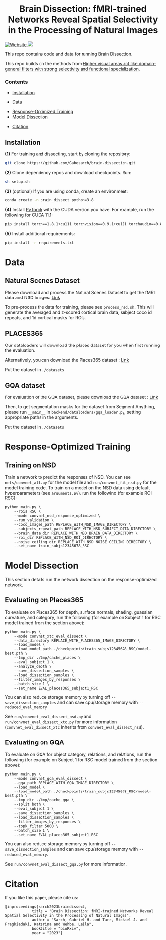 <h1 align="center">
    Brain Dissection: fMRI-trained Networks Reveal Spatial Selectivity in the Processing of Natural Images
</h1>

<p align="left">
    <a href="https://brain-dissection.github.io/" target="_blank">
        <img alt="Website" src="https://img.shields.io/badge/website-BrainDissection-orange">
    </a>
    <a href="" target="_blank">
        <img src="https://img.shields.io/badge/bioRxiv-542635-<COLOR>">
    </a>
</p>

This repo contains code and data for running Brain Dissection. 

This repo builds on the methods from [Higher visual areas act like domain-general filters with strong selectivity and functional specialization](https://www.biorxiv.org/content/10.1101/2022.03.16.484578v2).

### Contents
<!--
# To create the table of contents, move the [TOC] line outside of this comment
# and then run the below Python block.
[TOC]
import markdown
with open("README.md", "r") as f:
    a = markdown.markdown(f.read(), extensions=["toc"])
    print(a[:a.index("</div>") + 6])
-->
<div class="toc">
<ul>
<li><a href="#installation"> Installation </a></li><ul>
</ul>
<li><a href="#Data"> Data</a></li><ul>
</ul>
<li><a href="#Response-Optimized-Training"> Response-Optimized Training</a><ul>
</ul>
<li><a href="#Model-Dissection"> Model Dissection</a></li><ul>
</ul>
<li><a href="#citation"> Citation </a></li><ul>
</ul>
</ul>
</div>

## Installation 
<!-- **Note:** We have tested this on a remote cluster with CUDA versions 10.2 and 11.1. The dependencies are for running the full TIDEE system. A reduced environment can be used if only running the tidy task and not the TIDEE networks.  -->

**(1)** For training and dissecting, start by cloning the repository:
```bash
git clone https://github.com/Gabesarch/brain-dissection.git
```

**(2)** Clone dependency repos and download checkpoints. Run:
```bash
sh setup.sh
```

**(3)** (optional) If you are using conda, create an environment: 
```bash
conda create -n brain_dissect python=3.8
```

**(4)** Install [PyTorch](https://pytorch.org/get-started/locally/) with the CUDA version you have. For example, run the following for CUDA 11.1: 
```bash
pip install torch==1.8.1+cu111 torchvision==0.9.1+cu111 torchaudio==0.8.1 -f https://download.pytorch.org/whl/torch_stable.html
```

**(5)** Install additional requirements: 
```bash
pip install -r requirements.txt
```

# Data

## Natural Scenes Dataset
Please download and process the Natural Scenes Dataset to get the fMRI data and NSD images: [Link](https://naturalscenesdataset.org/)

To pre-process the data for training, please see `process_nsd.sh`. This will generate the averaged and z-scored cortical brain data, subject coco id repeats, and 1d cortical masks for ROIs.

## PLACES365
Our dataloaders will download the places dataset for you when first running the evaluation.

Alternatively, you can download the Places365 dataset : [Link](http://places2.csail.mit.edu/)

Put the dataset in `./datasets`

## GQA dataset
For evaluation of the GQA dataset, please download the GQA dataset : [Link](https://cs.stanford.edu/people/dorarad/gqa/download.html)

Then, to get segmentation masks for the dataset from Segment Anything, please run `__main__` in `backend/dataloaders/gqa_loader.py`, setting appropriate paths in the arguments. 

Put the dataset in `./datasets`

# Response-Optimized Training

## Training on NSD
Train a network to predict the responses of NSD. You can see `nets/convnet_alt.py` for the model file and `run/convnet_fit_nsd.py` for the model training code. To train on a model on the NSD data using default hyperparameters (see `arguments.py`), run the following (for example ROI RSC):
```
python main.py \
    --rois RSC \
    --mode convnet_nsd_response_optimized \
    --run_validation \
    --coco_images_path REPLACE_WITH_NSD_IMAGE_DIRECTORY \
    --subjects_repeat_path REPLACE_WITH_NSD_SUBJECT_DATA_DIRECTORY \
    --brain_data_dir REPLACE_WITH_NSD_BRAIN_DATA_DIRECTORY \
    --roi_dir REPLACE_WITH_NSD_ROI_DIRECTORY \
    --noise_ceiling_dir REPLACE_WITH_NSD_NOISE_CEILING_DIRECTORY \
    --set_name train_subjs12345678_RSC
```

# Model Dissection
This section details run the network dissection on the response-optimized network.

## Evaluating on Places365
To evaluate on Places365 for depth, surface normals, shading, guassian curvature, and category, run the following (for example on Subject 1 for RSC model trained from the section above):
```
python main.py \
    --mode convnet_xtc_eval_dissect \
    --data_directory REPLACE_WITH_PLACES365_IMAGE_DIRECTORY \
    --load_model \
    --load_model_path ./checkpoints/train_subjs12345678_RSC/model-best.pth \
    --tmp_dir ./tmp/cache_places \
    --eval_subject 1 \
    --analyze_depth \
    --save_dissection_samples \
    --load_dissection_samples \
    --filter_images_by_responses \
    --batch_size 1 \
    --set_name EVAL_places365_subject1_RSC
```

You can also reduce storage memory by turning off `--save_dissection_samples` and can save cpu/storage memory with `--reduced_eval_memory`

See `run/convnet_eval_dissect_nsd.py` and `run/convnet_eval_dissect_xtc.py` for more information (`convnet_eval_dissect_xtc` inherits from `convnet_eval_dissect_nsd`).

## Evaluating on GQA

To evaluate on GQA for object category, relations, and relations, run the following (for example on Subject 1 for RSC model trained from the section above):
```
python main.py \
    --mode convnet_gqa_eval_dissect \
    --gqa_path REPLACE_WITH_GQA_IMAGE_DIRECTORY \
    --load_model \
    --load_model_path ./checkpoints/train_subjs12345678_RSC/model-best.pth \
    --tmp_dir ./tmp/cache_gqa \
    --split both \
    --eval_subject 1 \
    --save_dissection_samples \
    --load_dissection_samples \
    --filter_images_by_responses \
    --topk_filter 5000 \
    --batch_size 1 \
    --set_name EVAL_places365_subject1_RSC
```

You can also reduce storage memory by turning off `--save_dissection_samples` and can save cpu/storage memory with `--reduced_eval_memory`. 

See `run/convnet_eval_dissect_gqa.py` for more information.

# Citation
If you like this paper, please cite us:
```
@inproceedings{sarch2023braindissect,
            title = "Brain Dissection: fMRI-trained Networks Reveal Spatial Selectivity in the Processing of Natural Images",
            author = "Sarch, Gabriel H. and Tarr, Michael J. and Fragkiadaki, Katerina and Wehbe, Leila", 
            booktitle = "bioRxiv",
            year = "2023"}
```

